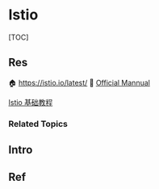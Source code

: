 # Istio

[TOC]



## Res
🏠 https://istio.io/latest/
📂 [Official Mannual](https://istio.io/latest/docs/ops/deployment/vm-architecture/)

[Istio 基础教程](https://academy.tetrate.io/courses/take/istio-fundamentals-zh/lessons/26470007-1-0)


### Related Topics



## Intro



## Ref
